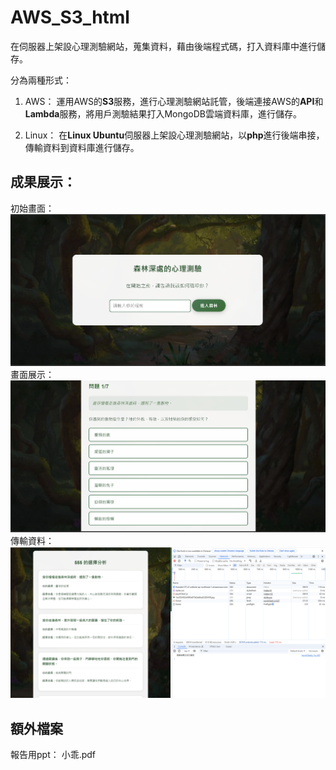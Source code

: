 # AWS_S3_html

在伺服器上架設心理測驗網站，蒐集資料，藉由後端程式碼，打入資料庫中進行儲存。

分為兩種形式：
1. AWS：
運用AWS的**S3**服務，進行心理測驗網站託管，後端連接AWS的**API**和**Lambda**服務，將用戶測驗結果打入MongoDB雲端資料庫，進行儲存。

2. Linux：
在**Linux Ubuntu**伺服器上架設心理測驗網站，以**php**進行後端串接，傳輸資料到資料庫進行儲存。

## 成果展示：

初始畫面：<br>
![圖片描述](photo/result1.png)
畫面展示：<br>
![圖片描述](photo/result2.png)
傳輸資料：<br>
![圖片描述](photo/result3.png)

## 額外檔案
報告用ppt： 小乖.pdf
